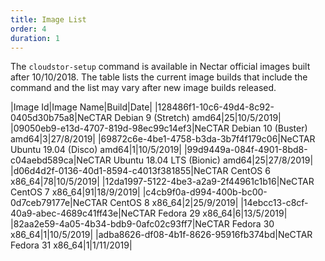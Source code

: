 ```yaml
---
title: Image List
order: 4
duration: 1
---
```


The `cloudstor-setup` command is available in Nectar official images built after 10/10/2018. The table lists the current image builds that include the command and the list may vary after new image builds released.

|Image Id|Image Name|Build|Date|
|128486f1-10c6-49d4-8c92-0405d30b75a8|NeCTAR Debian 9 (Stretch) amd64|25|10/5/2019|
|09050eb9-e13d-4707-819d-98ec99c14ef3|NeCTAR Debian 10 (Buster) amd64|3|27/8/2019|
|69872c6e-4be1-4758-b3da-3b7f4f179c06|NeCTAR Ubuntu 19.04 (Disco) amd64|1|10/5/2019|
|99d9449a-084f-4901-8bd8-c04aebd589ca|NeCTAR Ubuntu 18.04 LTS (Bionic) amd64|25|27/8/2019|
|d06d4d2f-0136-40d1-8594-c4013f381855|NeCTAR CentOS 6 x86_64|78|10/5/2019|
|12da1997-5122-4be3-a2a9-2f44961c1b16|NeCTAR CentOS 7 x86_64|91|18/9/2019|
|c4cb9f0a-d994-400b-bc00-0d7ceb79177e|NeCTAR CentOS 8 x86_64|2|25/9/2019|
|14ebcc13-c8cf-40a9-abec-4689c41ff43e|NeCTAR Fedora 29 x86_64|6|13/5/2019|
|82aa2e59-4a05-4b34-bdb9-0afc02c93ff7|NeCTAR Fedora 30 x86_64|1|10/5/2019|
|adba8626-df08-4b1f-8626-95916fb374bd|NeCTAR Fedora 31 x86_64|1|1/11/2019|